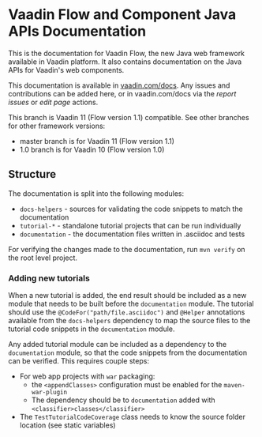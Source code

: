 # Vaadin Flow and Component Java APIs Documentation

This is the documentation for Vaadin Flow, the new Java web framework available in Vaadin platform.
It also contains documentation on the Java APIs for Vaadin's web components.

This documentation is available in [vaadin.com/docs](https://vaadin.com/docs/v10/flow/Overview.html).
Any issues and contributions can be added here, or in vaadin.com/docs via the _report issues_ or _edit page_ actions.

This branch is Vaadin 11 (Flow version 1.1) compatible. See other branches for other framework versions:

 - master branch is for Vaadin 11 (Flow version 1.1)
 - 1.0 branch is for Vaadin 10 (Flow version 1.0)

## Structure

The documentation is split into the following modules:

- `docs-helpers` - sources for validating the code snippets to match the documentation
- `tutorial-*` - standalone tutorial projects that can be run individually
- `documentation` - the documentation files written in .asciidoc and tests

For verifying the changes made to the documentation, run `mvn verify` on the root level project.

### Adding new tutorials

When a new tutorial is added, the end result should be included as a new module that needs to be built before the `documentation` module.
The tutorial should use the `@CodeFor("path/file.asciidoc")` and `@Helper` annotations available from the `docs-helpers` dependency to map the source files to the tutorial code snippets in the `documentation` module.

Any added tutorial module can be included as a dependency to the `documentation` module,
so that the code snippets from the documentation can be verified. This requires couple steps:
- For web app projects with `war` packaging:
  - the `<appendClasses>` configuration must be enabled for the `maven-war-plugin`
  - The dependency should be to `documentation` added with `<classifier>classes</classifier>`
- The `TestTutorialCodeCoverage` class needs to know the source folder location (see static variables)
